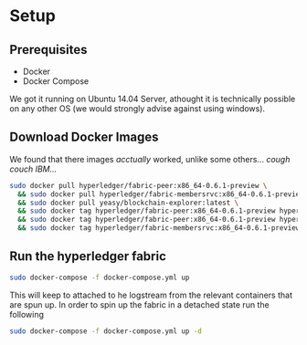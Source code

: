 # Setup

## Prerequisites

* Docker
* Docker Compose

We got it running on Ubuntu 14.04 Server, athought it is technically possible on any other OS (we would strongly advise against using windows).

## Download Docker Images

We found that there images *acctually* worked, unlike some others... *cough couch IBM...*

```bash
sudo docker pull hyperledger/fabric-peer:x86_64-0.6.1-preview \
  && sudo docker pull hyperledger/fabric-membersrvc:x86_64-0.6.1-preview \
  && sudo docker pull yeasy/blockchain-explorer:latest \
  && sudo docker tag hyperledger/fabric-peer:x86_64-0.6.1-preview hyperledger/fabric-peer \
  && sudo docker tag hyperledger/fabric-peer:x86_64-0.6.1-preview hyperledger/fabric-baseimage \
  && sudo docker tag hyperledger/fabric-membersrvc:x86_64-0.6.1-preview hyperledger/fabric-membersrvc
```

## Run the hyperledger fabric

```bash
sudo docker-compose -f docker-compose.yml up
```

This will keep to attached to he logstream from the relevant containers that are spun up. In order to spin up the fabric in a detached state run the following

```bash
sudo docker-compose -f docker-compose.yml up -d
```
